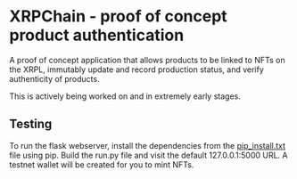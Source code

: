 # XRPChain - proof of concept product authentication 

A proof of concept application that allows products to be linked to NFTs on the XRPL, immutably update and record production status, and verify authenticity of products.

This is actively being worked on and in extremely early stages.

## Testing

To run the flask webserver, install the dependencies from the [pip_install.txt](./pip_install.txt) file using pip. Build the run.py file and visit the default 127.0.0.1:5000 URL. A testnet wallet will be created for you to mint NFTs.
